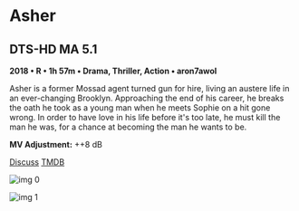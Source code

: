 # Asher

## DTS-HD MA 5.1

**2018 • R • 1h 57m • Drama, Thriller, Action • aron7awol**

Asher is a former Mossad agent turned gun for hire, living an austere life in an ever-changing Brooklyn. Approaching the end of his career, he breaks the oath he took as a young man when he meets Sophie on a hit gone wrong. In order to have love in his life before it's too late, he must kill the man he was, for a chance at becoming the man he wants to be.

**MV Adjustment:** ++8 dB

[Discuss](https://www.avsforum.com/threads/bass-eq-for-filtered-movies.2995212/post-57409024)  [TMDB](529982)

![img 0](https://i.imgur.com/LmsR1vb.jpg)

![img 1](https://i.imgur.com/oPRkSzo.jpg)


